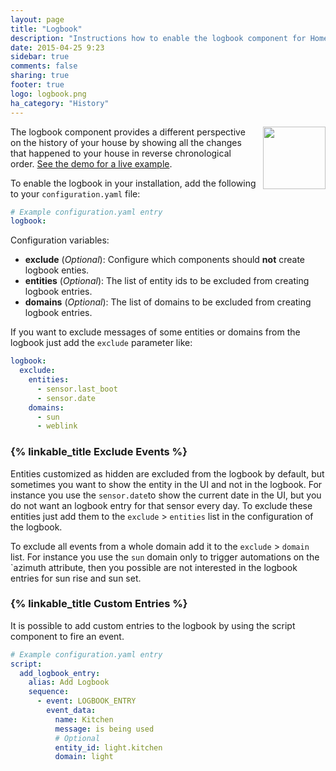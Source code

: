 ```yaml
---
layout: page
title: "Logbook"
description: "Instructions how to enable the logbook component for Home Assistant."
date: 2015-04-25 9:23
sidebar: true
comments: false
sharing: true
footer: true
logo: logbook.png
ha_category: "History"
---
```


<img src='/images/screenshots/logbook.png' style='margin-left:10px; float: right;' height="100" /> The logbook component provides a different perspective on the history of your house by showing all the changes that happened to your house in reverse chronological order. [See the demo for a live example](/demo/).

To enable the logbook in your installation, add the following to your `configuration.yaml` file:

```yaml
# Example configuration.yaml entry
logbook:
```

Configuration variables:

- **exclude** (*Optional*): Configure which components should **not** create logbook enties. 
- **entities** (*Optional*): The list of entity ids to be excluded from creating logbook entries.
- **domains** (*Optional*): The list of domains to be excluded from creating logbook entries.

If you want to exclude messages of some entities or domains from the logbook just add the `exclude` parameter like: 

```yaml
logbook:
  exclude:
    entities:
      - sensor.last_boot
      - sensor.date
    domains:
      - sun
      - weblink
```

### {% linkable_title Exclude Events %}

Entities customized as hidden are excluded from the logbook by default, but sometimes you want to show the entity in the UI and not in the logbook. For instance you use the `sensor.date`to show the current date in the UI, but you do not want an logbook entry for that sensor every day.
To exclude these entities just add them to the `exclude` > `entities` list in the configuration of the logbook.

To exclude all events from a whole domain add it to the `exclude` > `domain` list. For instance you use the `sun` domain only to trigger automations on the `azimuth attribute, then you possible are not interested in the logbook entries for sun rise and sun set. 

### {% linkable_title Custom Entries %}

It is possible to add custom entries to the logbook by using the script component to fire an event.

```yaml
# Example configuration.yaml entry
script:
  add_logbook_entry:
    alias: Add Logbook
    sequence:
      - event: LOGBOOK_ENTRY
        event_data:
          name: Kitchen
          message: is being used
          # Optional
          entity_id: light.kitchen
          domain: light
```
